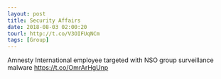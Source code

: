 ```yaml
---
layout: post
title: Security Affairs
date: 2018-08-03 02:00:20
tourl: http://t.co/V3OIFUqNCm
tags: [Group]
---
```

Amnesty International employee targeted with NSO group surveillance malware  https://t.co/OmrArHgUnp